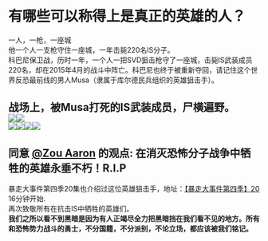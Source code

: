 # 有哪些可以称得上是真正的英雄的人？

一人，一枪，一座城  
他一个人一支枪守住一座城，一年击毙220名IS分子。  
科巴尼保卫战，历时一年，一个人一把SVD狙击枪守了一座城，击毙IS武装成员220名，却在2015年4月的战斗中阵亡。科巴尼也终于被重新夺回，请记住这个世界反恐最前线的男人Musa（隶属于库尔德民兵组织的英雄狙击手）。  

战场上，被Musa打死的IS武装成员，尸横遍野。  
![](https://pic1.zhimg.com/v2-65f9b882efccb5e132004fb6cc51fa1c_b.jpg)![](https://pic1.zhimg.com/v2-fc8117b54e45694f595071ce615a8d60_b.jpg)  
![](https://pic4.zhimg.com/v2-b5307f428eea79cda99cc6a78c74c607_b.jpg)![](https://pic1.zhimg.com/v2-1a19c38bee4c40b1da9d0c0c2e013efc_b.jpg)![](https://pic3.zhimg.com/v2-ec74a1d322516a709359c9addf600a62_b.jpg)![](https://pic4.zhimg.com/v2-0fdc402141e8c8ffb3856049f46551f3_b.jpg)  
------------------------------------------------------------------------------------------------------------------------------------------  
**同意 [@Zou Aaron](//www.zhihu.com/people/b9905d5ff52ecc2eb44fcf8c4e01dcc1) 的观点: 在消灭恐怖分子战争中牺牲的英雄永垂不朽！R.I.P**  
------------------------------------------------------------------------------------------------------------------------------------------  
暴走大事件第四季20集也介绍过这位英雄狙击手，地址：[【暴走大事件第四季】20](http://www.bilibili.com/video/av3247435/) 16分钟开始.  
再次致敬所有在抗击IS中牺牲的英雄们。  
**我们之所以看不到黑暗是因为有人正竭尽全力把黑暗挡在我们看不见的地方。所有和恐怖势力战斗的勇士，不分国籍，不分派别，不论立场，都应该被我们铭记。**
